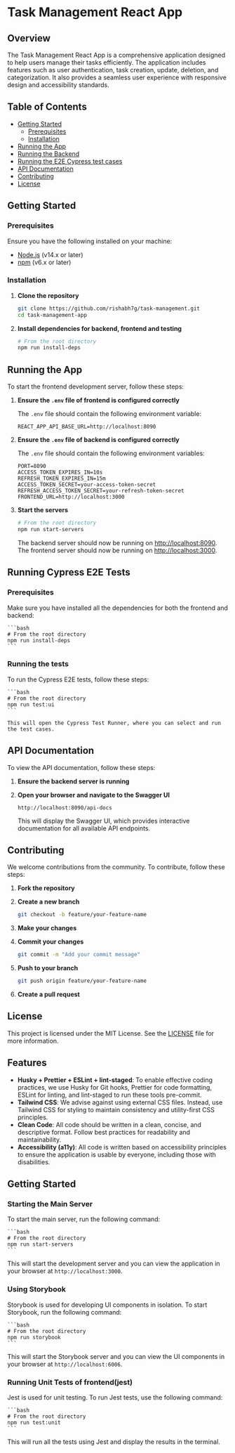 # Task Management React App

## Overview

The Task Management React App is a comprehensive application designed to help users manage their tasks efficiently. The application includes features such as user authentication, task creation, update, deletion, and categorization. It also provides a seamless user experience with responsive design and accessibility standards.

## Table of Contents

-   [Getting Started](#getting-started)
    -   [Prerequisites](#prerequisites)
    -   [Installation](#installation)
-   [Running the App](#running-the-app)
-   [Running the Backend](#running-the-backend)
-   [Running the E2E Cypress test cases](#running-the-backend)
-   [API Documentation](#api-documentation)
-   [Contributing](#contributing)
-   [License](#license)

## Getting Started

### Prerequisites

Ensure you have the following installed on your machine:

-   [Node.js](https://nodejs.org/en/download/) (v14.x or later)
-   [npm](https://www.npmjs.com/get-npm) (v6.x or later)

### Installation

1. **Clone the repository**

    ```sh
    git clone https://github.com/rishabh7g/task-management.git
    cd task-management-app
    ```

2. **Install dependencies for backend, frontend and testing**

    ```bash
    # From the root directory
    npm run install-deps
    ```

## Running the App

To start the frontend development server, follow these steps:

1. **Ensure the `.env` file of frontend is configured correctly**

    The `.env` file should contain the following environment variable:

    ```env
    REACT_APP_API_BASE_URL=http://localhost:8090
    ```

2. **Ensure the `.env` file of backend is configured correctly**

    The `.env` file should contain the following environment variables:

    ```env
    PORT=8090
    ACCESS_TOKEN_EXPIRES_IN=10s
    REFRESH_TOKEN_EXPIRES_IN=15m
    ACCESS_TOKEN_SECRET=your-access-token-secret
    REFRESH_ACCESS_TOKEN_SECRET=your-refresh-token-secret
    FRONTEND_URL=http://localhost:3000
    ```

3. **Start the servers**

    ```bash
    # From the root directory
    npm run start-servers
    ```

    The backend server should now be running on [http://localhost:8090](http://localhost:8090).
    The frontend server should now be running on [http://localhost:3000](http://localhost:3000).

## Running Cypress E2E Tests

### Prerequisites

Make sure you have installed all the dependencies for both the frontend and backend:

    ```bash
    # From the root directory
    npm run install-deps
    ```

### Running the tests

To run the Cypress E2E tests, follow these steps:

    ```bash
    # From the root directory
    npm run test:ui
    ```

    This will open the Cypress Test Runner, where you can select and run the test cases.

## API Documentation

To view the API documentation, follow these steps:

1. **Ensure the backend server is running**

2. **Open your browser and navigate to the Swagger UI**

    ```url
    http://localhost:8090/api-docs
    ```

    This will display the Swagger UI, which provides interactive documentation for all available API endpoints.

## Contributing

We welcome contributions from the community. To contribute, follow these steps:

1. **Fork the repository**

2. **Create a new branch**

    ```sh
    git checkout -b feature/your-feature-name
    ```

3. **Make your changes**

4. **Commit your changes**

    ```sh
    git commit -m "Add your commit message"
    ```

5. **Push to your branch**

    ```sh
    git push origin feature/your-feature-name
    ```

6. **Create a pull request**

## License

This project is licensed under the MIT License. See the [LICENSE](LICENSE) file for more information.

## Features

-   **Husky + Prettier + ESLint + lint-staged**: To enable effective coding practices, we use Husky for Git hooks, Prettier for code formatting, ESLint for linting, and lint-staged to run these tools pre-commit.
-   **Tailwind CSS**: We advise against using external CSS files. Instead, use Tailwind CSS for styling to maintain consistency and utility-first CSS principles.
-   **Clean Code**: All code should be written in a clean, concise, and descriptive format. Follow best practices for readability and maintainability.
-   **Accessibility (a11y)**: All code is written based on accessibility principles to ensure the application is usable by everyone, including those with disabilities.

## Getting Started

### Starting the Main Server

To start the main server, run the following command:

    ```bash
    # From the root directory
    npm run start-servers
    ```

This will start the development server and you can view the application in your browser at `http://localhost:3000`.

### Using Storybook

Storybook is used for developing UI components in isolation. To start Storybook, run the following command:

    ```bash
    # From the root directory
    npm run storybook
    ```

This will start the Storybook server and you can view the UI components in your browser at `http://localhost:6006`.

### Running Unit Tests of frontend(jest)

Jest is used for unit testing. To run Jest tests, use the following command:

    ```bash
    # From the root directory
    npm run test:unit
    ```

This will run all the tests using Jest and display the results in the terminal.
